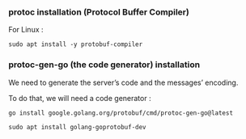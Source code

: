 ### protoc installation (Protocol Buffer Compiler)
For Linux :
```
sudo apt install -y protobuf-compiler
```

### protoc-gen-go (the code generator) installation

We need to generate the server’s code and the messages’ encoding.

To do that, we will need a code generator :

```
go install google.golang.org/protobuf/cmd/protoc-gen-go@latest
```
```
sudo apt install golang-goprotobuf-dev
```

